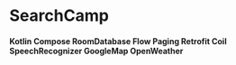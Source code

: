 # SearchCamp


#### Kotlin Compose RoomDatabase Flow Paging Retrofit Coil SpeechRecognizer GoogleMap OpenWeather
